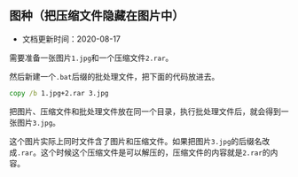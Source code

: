 ## 图种（把压缩文件隐藏在图片中）

- 文档更新时间：2020-08-17

需要准备一张图片`1.jpg`和一个压缩文件`2.rar`。

然后新建一个`.bat`后缀的批处理文件，把下面的代码放进去。

```bat
copy /b 1.jpg+2.rar 3.jpg
```

把图片、压缩文件和批处理文件放在同一个目录，执行批处理文件后，就会得到一张图片`3.jpg`。

这个图片实际上同时文件含了图片和压缩文件。如果把图片`3.jpg`的后缀名改成`.rar`。这个时候这个压缩文件是可以解压的，压缩文件的内容就是`2.rar`的内容。
